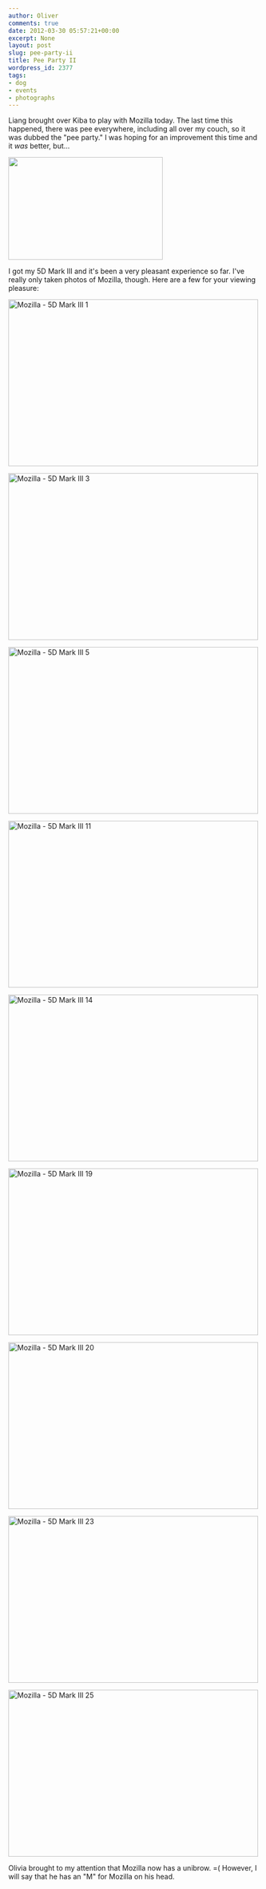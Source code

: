 ```yaml
---
author: Oliver
comments: true
date: 2012-03-30 05:57:21+00:00
excerpt: None
layout: post
slug: pee-party-ii
title: Pee Party II
wordpress_id: 2377
tags:
- dog
- events
- photographs
---
```


Liang brought over Kiba to play with Mozilla today. The last time this happened, there was pee everywhere, including all over my couch, so it was dubbed the "pee party." I was hoping for an improvement this time and it <em>was</em> better, but...

<a href="http://www.owiber.com/wp-content/uploads/2012/03/facebook-pee-party.png"><img src="http://www.owiber.com/wp-content/uploads/2012/03/facebook-pee-party.png" alt="" title="facebook pee party" width="309" height="205" class="alignleft size-full wp-image-2378" /></a>

I got my 5D Mark III and it's been a very pleasant experience so far. I've really only taken photos of Mozilla, though. Here are a few for your viewing pleasure:

<a href="http://www.flickr.com/photos/owiber/6876455126/" title="Mozilla - 5D Mark III 1 by owiber, on Flickr"><img src="http://farm8.staticflickr.com/7095/6876455126_7f34af8432.jpg" width="500" height="333" alt="Mozilla - 5D Mark III 1"></a>

<a href="http://www.flickr.com/photos/owiber/6876457650/" title="Mozilla - 5D Mark III 3 by owiber, on Flickr"><img src="http://farm8.staticflickr.com/7046/6876457650_fb2f47786b.jpg" width="500" height="333" alt="Mozilla - 5D Mark III 3"></a>

<a href="http://www.flickr.com/photos/owiber/6876460282/" title="Mozilla - 5D Mark III 5 by owiber, on Flickr"><img src="http://farm8.staticflickr.com/7213/6876460282_50b41cdf67.jpg" width="500" height="333" alt="Mozilla - 5D Mark III 5"></a>

<a href="http://www.flickr.com/photos/owiber/6882086908/" title="Mozilla - 5D Mark III 11 by owiber, on Flickr"><img src="http://farm8.staticflickr.com/7074/6882086908_796fa92ec4.jpg" width="500" height="333" alt="Mozilla - 5D Mark III 11"></a>

<a href="http://www.flickr.com/photos/owiber/7028191347/" title="Mozilla - 5D Mark III 14 by owiber, on Flickr"><img src="http://farm8.staticflickr.com/7139/7028191347_46d51c9c99.jpg" width="500" height="333" alt="Mozilla - 5D Mark III 14"></a>

<a href="http://www.flickr.com/photos/owiber/7028194041/" title="Mozilla - 5D Mark III 19 by owiber, on Flickr"><img src="http://farm8.staticflickr.com/7224/7028194041_0744941fe8.jpg" width="500" height="333" alt="Mozilla - 5D Mark III 19"></a>

<a href="http://www.flickr.com/photos/owiber/7028194541/" title="Mozilla - 5D Mark III 20 by owiber, on Flickr"><img src="http://farm8.staticflickr.com/7103/7028194541_4d78e6acaf.jpg" width="500" height="333" alt="Mozilla - 5D Mark III 20"></a>

<a href="http://www.flickr.com/photos/owiber/6882093882/" title="Mozilla - 5D Mark III 23 by owiber, on Flickr"><img src="http://farm8.staticflickr.com/7098/6882093882_dda3af1b0d.jpg" width="500" height="333" alt="Mozilla - 5D Mark III 23"></a>

<a href="http://www.flickr.com/photos/owiber/7028196737/" title="Mozilla - 5D Mark III 25 by owiber, on Flickr"><img src="http://farm8.staticflickr.com/7107/7028196737_8a64de9a61.jpg" width="500" height="333" alt="Mozilla - 5D Mark III 25"></a>

Olivia brought to my attention that Mozilla now has a unibrow. =( However, I will say that he has an "M" for Mozilla on his head.